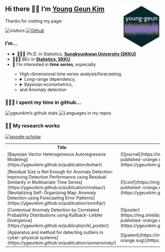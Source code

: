 
## Hi there 👋🏼 I’m [Young Geun Kim](https://ygeunkim.github.io) <a href='https://ygeunkim.github.io'><img src='man/images/ygeunlogo.png' align="right" height="139" /></a>

Thanks for visiting my page:

<!-- badges: start -->
![visitors](https://visitor-badge.laobi.icu/badge?page_id=ygeunkim.ygeunkim)
[![Github](https://img.shields.io/github/followers/ygeunkim?label=Follow&style=social)](https://github.com/ygeunkim)
<!-- badges: end -->

### I’m...

<ul>
<li>
<details>
<summary>
🧑🏼‍🎓 Ph.D. in Statistics,
<a href="https://www.skku.edu/eng/"><strong>Sungkyunkwan University
(SKKU)</strong></a>
</summary>
<ul>
<li>
Dissertation title: <em> Bayesian Modeling and Forecasting of High Dimensional Long Range Dependent Time Series </em>
</li>
<li>
Advisor: <a href="https://sites.google.com/view/crbaek">Changryong Baek</a>
</li>
</ul>
</details>
</li>
<li>
🧑🏼‍🎓 BEc in
<a href="https://stat.skku.edu/stat/index.do"><strong>Statistics, SKKU</strong></a>
</li>
<li>
🤔 I’m interested in <strong>time series</strong>, especially
</li>
<ul>
<li>
High-dimensional time series analysis/forecasting,
</li>
<li>
<details>
<summary>
Long-range dependency,
</summary>
<ul>
<li>
Vector heterogeneous autoregressive (VHAR) model
</li>
</ul>
</details>
</li>
<li>
<details>
<summary>
Bayesian econometrics,
</summary>
<ul>
<li>
Bayesian VAR/VHAR
</li>
</ul>
</details>
</li>
<li>
and Anomaly detection
</li>
</ul>
</ul>

### 🧑🏼‍💻 I spent my time in github…

![ygeunkim’s github
stats](https://github-readme-stats.vercel.app/api?username=ygeunkim&count_private=true&rank_icon=github&show_icons=true&hide_border=true&theme=solarized-dark)
![Languages in my
repos](https://github-readme-stats.vercel.app/api/top-langs/?username=ygeunkim&exclude_repo=ygeunkim.github.io,young-comment,young-giscuscomment,ygeunkim,ygeunkim-blogdown,young-blogdown&hide_border=true&langs_count=10&hide=TeX&theme=darcula&layout=compact&custom_title=Languages%20in%20my%20repos)

### ✍🏻 My research works

[![google-scholar](https://img.shields.io/badge/Google%20Scholar-Click-success?logo=google%20scholar&logoColor=4285F4&style=social)](https://scholar.google.com/citations?user=q-NdjAoAAAAJ&hl=en&authuser=3)

<table>
  <tr><th>Title</th><th>Status</th></tr>
  <tr>
    <td>
    <!-- JOURNAL:START -->[Bayesian Vector Heterogeneous Autoregressive Modeling](https://ygeunkim.github.io/publication/bvhar/)<!-- JOURNAL:END -->
    </td>
    <td>
    [![journal](https://img.shields.io/badge/Journal%20articles-published-orange.svg)](https://ygeunkim.github.io/publication/#2)
    </td>
  </tr>
  <tr>
    <td>
    <!-- CONF:START -->[Residual Size is Not Enough for Anomaly Detection: Improving Detection Performance using Residual Similarity in Multivariate Time Series](https://ygeunkim.github.io/publication/nndsac/)[Revitalizing Self-Organizing Map: Anomaly Detection using Forecasting Error Patterns](https://ygeunkim.github.io/publication/somifip/)<!-- CONF:END -->
    </td>
    <td>
    [![conf](https://img.shields.io/badge/Conference%20paper-published-orange.svg)](https://ygeunkim.github.io/publication/#1)
    </td>
  </tr>
  <tr>
    <td>
    <!-- POSTER:START -->[Contextual Anomaly Detection by Correlated Probability Distributions using Kullback-Leibler Divergence](https://ygeunkim.github.io/publication/kl_poster/)<!-- POSTER:END -->
    </td>
    <td>
    [![poster](https://img.shields.io/badge/Workshops%20%26%20posters-published-orange.svg)](https://ygeunkim.github.io/publication/#0)
    </td>
  </tr>
  <tr>
    <td>
    <!-- PATENT:START -->[Apparatus and method for detecting outliers in cyber-physical systems](https://ygeunkim.github.io/publication/somanomaly/)<!-- PATENT:END -->
    </td>
    <td>
    [![patent](https://img.shields.io/badge/Patents-granted-orange.svg)](https://ygeunkim.github.io/publication/#8)
    </td>
  </tr>
</table>
